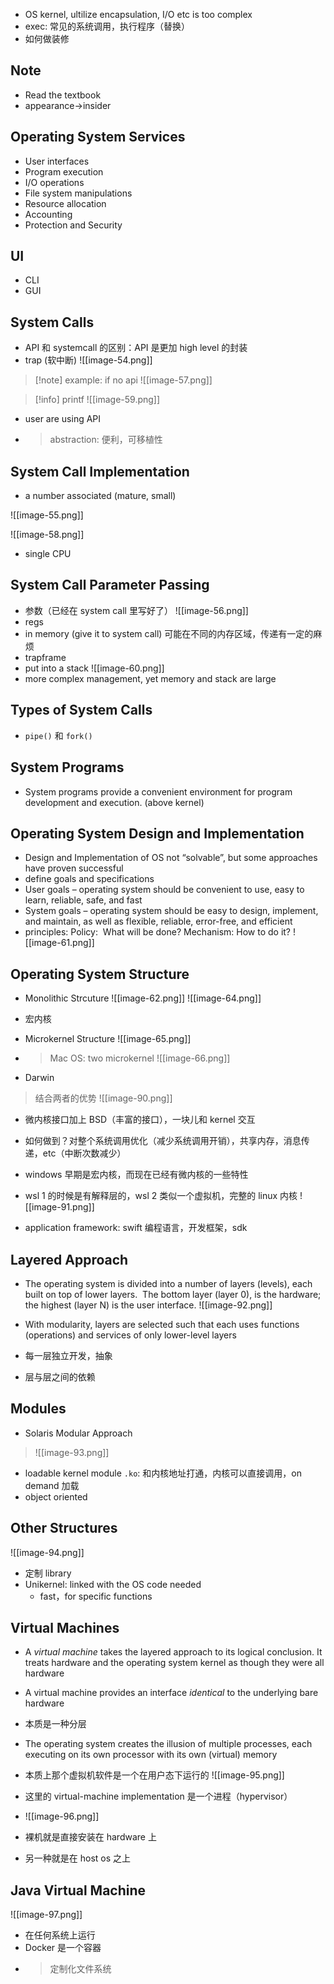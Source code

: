 * OS kernel, ultilize encapsulation, I/O etc is too complex
* exec: 常见的系统调用，执行程序（替换）
* 如何做装修
## Note
* Read the textbook
* appearance->insider

## Operating System Services
* User interfaces
* Program execution
* I/O operations
* File system manipulations
* Resource allocation
* Accounting
* Protection and Security

## UI
* CLI
* GUI

## System Calls
* API 和 systemcall 的区别：API 是更加 high level 的封装
* trap (软中断)
![[image-54.png]]

> [!note] example: if no api
> ![[image-57.png]]

> [!info] printf
> ![[image-59.png]]




* user are using API

* > abstraction: 便利，可移植性

## System Call Implementation
* a number associated (mature, small)


![[image-55.png]]

![[image-58.png]]

* single CPU


## System Call Parameter Passing
* 参数（已经在 system call 里写好了）
![[image-56.png]]
* regs
* in memory (give it to system call) 可能在不同的内存区域，传递有一定的麻烦
* trapframe
* put into a stack
![[image-60.png]]
* more complex management, yet memory and stack are large

## Types of System Calls
* `pipe()` 和 `fork()`

## System Programs
* System programs provide a convenient environment for program development and execution. (above kernel)

## Operating System Design and Implementation
* Design and Implementation of OS not “solvable”, but some approaches have proven successful
* define goals and specifications
* User goals – operating system should be convenient to use, easy to learn, reliable, safe, and fast
* System goals – operating system should be easy to design, implement, and maintain, as well as flexible, reliable, error-free, and efficient
* principles: Policy:  What will be done? Mechanism: How to do it? 
![[image-61.png]]


## Operating System Structure
* Monolithic Strcuture
![[image-62.png]]
![[image-64.png]]
* 宏内核
* Microkernel Structure
![[image-65.png]]
* > Mac OS: two microkernel 
![[image-66.png]]


* Darwin
> 结合两者的优势
> ![[image-90.png]]

* 微内核接口加上 BSD（丰富的接口），一块儿和 kernel 交互
* 如何做到？对整个系统调用优化（减少系统调用开销），共享内存，消息传递，etc（中断次数减少）
* windows 早期是宏内核，而现在已经有微内核的一些特性
* wsl 1 的时候是有解释层的，wsl 2 类似一个虚拟机，完整的 linux 内核
![[image-91.png]]

* application framework: swift 编程语言，开发框架，sdk

## Layered Approach
* The operating system is divided into a number of layers (levels), each built on top of lower layers.  The bottom layer (layer 0), is the hardware; the highest (layer N) is the user interface.
![[image-92.png]]


* With modularity, layers are selected such that each uses functions (operations) and services of only lower-level layers
* 每一层独立开发，抽象
* 层与层之间的依赖

## Modules
* Solaris Modular Approach
> ![[image-93.png]]
* loadable kernel module `.ko`: 和内核地址打通，内核可以直接调用，on demand 加载
* object oriented

## Other Structures
![[image-94.png]]
* 定制 library
* Unikernel: linked with the OS code needed
  * fast，for specific functions

## Virtual Machines
* A _virtual machine_ takes the layered approach to its logical conclusion. It treats hardware and the operating system kernel as though they were all hardware
* A virtual machine provides an interface _identical_ to the underlying bare hardware
* 本质是一种分层
* The operating system creates the illusion of multiple processes, each executing on its own processor with its own (virtual) memory
* 本质上那个虚拟机软件是一个在用户态下运行的
![[image-95.png]]

* 这里的 virtual-machine implementation 是一个进程（hypervisor）
* ![[image-96.png]]
* 裸机就是直接安装在 hardware 上
* 另一种就是在 host os 之上

## Java Virtual Machine
![[image-97.png]]

* 在任何系统上运行
* Docker 是一个容器
* > 定制化文件系统


